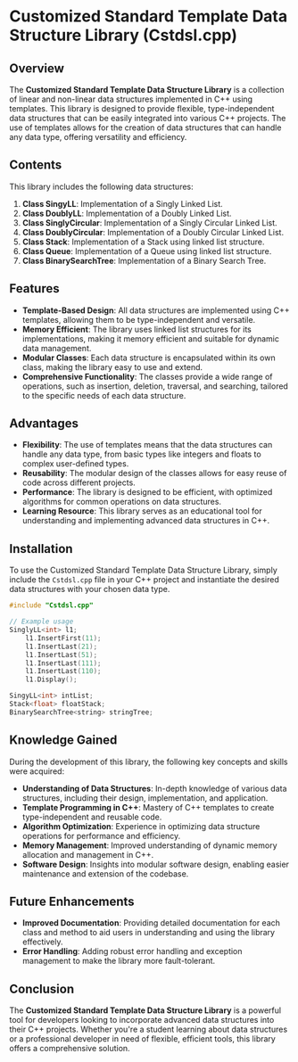 

# Customized Standard Template Data Structure Library (Cstdsl.cpp)

## Overview

The **Customized Standard Template Data Structure Library** is a collection of linear and non-linear data structures implemented in C++ using templates. This library is designed to provide flexible, type-independent data structures that can be easily integrated into various C++ projects. The use of templates allows for the creation of data structures that can handle any data type, offering versatility and efficiency.

## Contents

This library includes the following data structures:

1. **Class SingyLL**: Implementation of a Singly Linked List.
2. **Class DoublyLL**: Implementation of a Doubly Linked List.
3. **Class SinglyCircular**: Implementation of a Singly Circular Linked List.
4. **Class DoublyCircular**: Implementation of a Doubly Circular Linked List.
5. **Class Stack**: Implementation of a Stack using linked list structure.
6. **Class Queue**: Implementation of a Queue using linked list structure.
7. **Class BinarySearchTree**: Implementation of a Binary Search Tree.

## Features

- **Template-Based Design**: All data structures are implemented using C++ templates, allowing them to be type-independent and versatile.
- **Memory Efficient**: The library uses linked list structures for its implementations, making it memory efficient and suitable for dynamic data management.
- **Modular Classes**: Each data structure is encapsulated within its own class, making the library easy to use and extend.
- **Comprehensive Functionality**: The classes provide a wide range of operations, such as insertion, deletion, traversal, and searching, tailored to the specific needs of each data structure.

## Advantages

- **Flexibility**: The use of templates means that the data structures can handle any data type, from basic types like integers and floats to complex user-defined types.
- **Reusability**: The modular design of the classes allows for easy reuse of code across different projects.
- **Performance**: The library is designed to be efficient, with optimized algorithms for common operations on data structures.
- **Learning Resource**: This library serves as an educational tool for understanding and implementing advanced data structures in C++.

## Installation

To use the Customized Standard Template Data Structure Library, simply include the `Cstdsl.cpp` file in your C++ project and instantiate the desired data structures with your chosen data type.

```cpp
#include "Cstdsl.cpp"

// Example usage
SinglyLL<int> l1;
    l1.InsertFirst(11);
    l1.InsertLast(21);
    l1.InsertLast(51);
    l1.InsertLast(111);
    l1.InsertLast(110);
    l1.Display();

SingyLL<int> intList;
Stack<float> floatStack;
BinarySearchTree<string> stringTree;
```

## Knowledge Gained

During the development of this library, the following key concepts and skills were acquired:

- **Understanding of Data Structures**: In-depth knowledge of various data structures, including their design, implementation, and application.
- **Template Programming in C++**: Mastery of C++ templates to create type-independent and reusable code.
- **Algorithm Optimization**: Experience in optimizing data structure operations for performance and efficiency.
- **Memory Management**: Improved understanding of dynamic memory allocation and management in C++.
- **Software Design**: Insights into modular software design, enabling easier maintenance and extension of the codebase.

## Future Enhancements

- **Improved Documentation**: Providing detailed documentation for each class and method to aid users in understanding and using the library effectively.
- **Error Handling**: Adding robust error handling and exception management to make the library more fault-tolerant.

## Conclusion

The **Customized Standard Template Data Structure Library** is a powerful tool for developers looking to incorporate advanced data structures into their C++ projects. Whether you're a student learning about data structures or a professional developer in need of flexible, efficient tools, this library offers a comprehensive solution.

